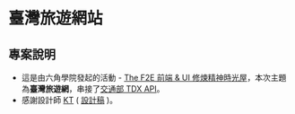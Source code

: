 # 臺灣旅遊網站

## 專案說明

- 這是由六角學院發起的活動 - [The F2E 前端 & UI 修煉精神時光屋](https://2021.thef2e.com/)，本次主題為**臺灣旅遊網**，串接了[交通部 TDX API](https://ptx.transportdata.tw/MOTC/)。
- 感謝設計師 [KT](https://www.behance.net/KT_Designer) ( [設計稿](https://www.figma.com/file/qUT8GRBg7wGkr2brelkOEk/%E5%8F%B0%E7%81%A3%E6%97%85%E9%81%8A%E6%99%AF%E9%BB%9E%E5%B0%8E%E8%A6%BD) )。
